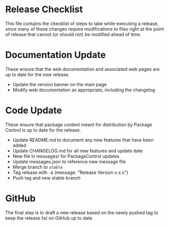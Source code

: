 Release Checklist
=================

This file contains the checklist of steps to take while executing a release,
since many of these changes require modifications to files right at the point
of release that cannot (or should not) be modified ahead of time.

# Documentation Update

These ensure that the web documentation and associated web pages are up to date
for the new release.

 * Update the version banner on the main page
 * Modify web documentation as appropriate, including the changelog


# Code Update

These ensure that package content meant for distribution by Package Control is
up to date for the release.

 * Update README.md to document any new features that have been added
 * Update CHANGELOG.md for all new features and update date
 * New file in messages/ for PackageControl updates
 * Update messages.json to reference new message file
 * Merge branch to `stable`
 * Tag release with -a (message: "Release Version x.x.x")
 * Push tag and new stable branch

# GitHub

The final step is to draft a new release based on the newly pushed tag to keep
the release list on GitHub up to date.
